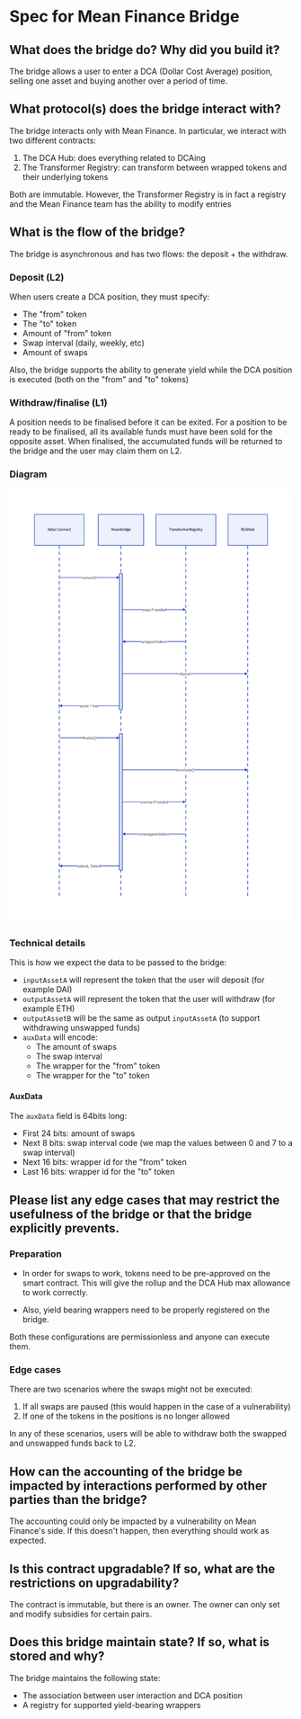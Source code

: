# Spec for Mean Finance Bridge

## What does the bridge do? Why did you build it?

The bridge allows a user to enter a DCA (Dollar Cost Average) position, selling one asset and buying another over a period of time.

## What protocol(s) does the bridge interact with?

The bridge interacts only with Mean Finance. In particular, we interact with two different contracts:
1. The DCA Hub: does everything related to DCAing
2. The Transformer Registry: can transform between wrapped tokens and their underlying tokens

Both are immutable. However, the Transformer Registry is in fact a registry and the Mean Finance team has the ability to modify entries

## What is the flow of the bridge?

The bridge is asynchronous and has two flows: the deposit + the withdraw.

### Deposit (L2)

When users create a DCA position, they must specify:
- The "from" token
- The "to" token
- Amount of "from" token
- Swap interval (daily, weekly, etc)
- Amount of swaps

Also, the bridge supports the ability to generate yield while the DCA position is executed (both on the "from" and "to" tokens)

### Withdraw/finalise (L1)

A position needs to be finalised before it can be exited.
For a position to be ready to be finalised, all its available funds must have been sold for the opposite asset.
When finalised, the accumulated funds will be returned to the bridge and the user may claim them on L2.

### Diagram
![Flow diagram](FlowDiagram.png)

### Technical details
This is how we expect the data to be passed to the bridge:
- `inputAssetA` will represent the token that the user will deposit (for example DAI)
- `outputAssetA` will represent the token that the user will withdraw (for example ETH)
- `outputAssetB` will be the same as output `inputAssetA` (to support withdrawing unswapped funds)
- `auxData` will encode:
  - The amount of swaps
  - The swap interval
  - The wrapper for the "from" token
  - The wrapper for the "to" token

#### AuxData
The `auxData` field is 64bits long:
- First 24 bits: amount of swaps
- Next 8 bits: swap interval code (we map the values between 0 and 7 to a swap interval)
- Next 16 bits: wrapper id for the "from" token
- Last 16 bits: wrapper id for the "to" token

## Please list any edge cases that may restrict the usefulness of the bridge or that the bridge explicitly prevents.

### Preparation
* In order for swaps to work, tokens need to be pre-approved on the smart contract. This will give the rollup and the DCA Hub max allowance to work correctly.

* Also, yield bearing wrappers need to be properly registered on the bridge.

Both these configurations are permissionless and anyone can execute them.

### Edge cases
There are two scenarios where the swaps might not be executed:

1. If all swaps are paused (this would happen in the case of a vulnerability)
1. If one of the tokens in the positions is no longer allowed

In any of these scenarios, users will be able to withdraw both the swapped and unswapped funds back to L2.

## How can the accounting of the bridge be impacted by interactions performed by other parties than the bridge?

The accounting could only be impacted by a vulnerability on Mean Finance's side. If this doesn't happen, then everything should work as expected.

## Is this contract upgradable? If so, what are the restrictions on upgradability?

The contract is immutable, but there is an owner. The owner can only set and modify subsidies for certain pairs.

## Does this bridge maintain state? If so, what is stored and why?

The bridge maintains the following state:
- The association between user interaction and DCA position
- A registry for supported yield-bearing wrappers